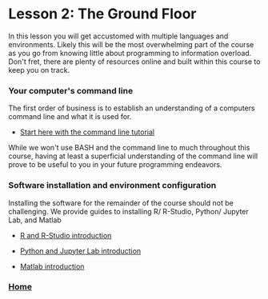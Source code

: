# Lesson 2: The Ground Floor

In this lesson you will get accustomed with multiple languages and environments. Likely this will be the most overwhelming part of the course as you go from knowing little about programming to information overload. Don't fret, there are plenty of resources online and built within this course to keep you on track. 

### Your computer's command line
The first order of business is to establish an understanding of a computers command line and what it is used for. 
* [Start here with the command line tutorial](lessons/lesson2/command_line.md)


While we won't use BASH and the command line to much throughout this course, having at least a superficial understanding of the command line will prove to be useful to you in your future programming endeavors. 

### Software installation and environment configuration
Installing the software for the remainder of the course should not be challenging. We provide guides to installing R/ R-Studio, Python/ Jupyter Lab, and Matlab
* [R and R-Studio introduction](lessons/lesson2/r_intro.md)

* [Python and Jupyter Lab introduction](lessons/lesson2/python_intro.md)

* [Matlab introduction](lessons/lesson2/matlab_intro.md)




### [Home](https://bdeck8317.github.io/compPsy.github.io/)